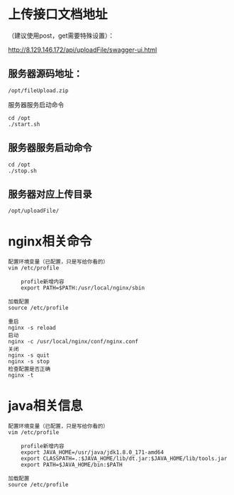 # 上传接口文档地址

（建议使用post，get需要特殊设置）：

http://8.129.146.172/api/uploadFile/swagger-ui.html



## 服务器源码地址：

```
/opt/fileUpload.zip
```

服务器服务启动命令

```shell
cd /opt
./start.sh
```

## 服务器服务启动命令

```shell
cd /opt
./stop.sh
```



## 服务器对应上传目录

```shell
/opt/uploadFile/
```



# nginx相关命令

```shell
配置环境变量（已配置，只是写给你看的）
vim /etc/profile

	profile新增内容
	export PATH=$PATH:/usr/local/nginx/sbin

加载配置
source /etc/profile

重启
nginx -s reload
启动
nginx -c /usr/local/nginx/conf/nginx.conf
关闭
nginx -s quit
nginx -s stop
检查配置是否正确
nginx -t
```

# java相关信息

```shell
配置环境变量（已配置，只是写给你看的）
vim /etc/profile

	profile新增内容
	export JAVA_HOME=/usr/java/jdk1.8.0_171-amd64
	export CLASSPATH=.:$JAVA_HOME/lib/dt.jar:$JAVA_HOME/lib/tools.jar
	export PATH=$JAVA_HOME/bin:$PATH

加载配置
source /etc/profile

```

